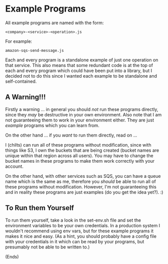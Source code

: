 Example Programs
================

All example programs are named with the form:

    <company>-<service>-<operation>.js

For example:

    amazon-sqs-send-message.js

Each and every program is a standalone example of just one operation on that service. This also means that some
redundant code is at the top of each and every program which could have been put into a library, but I decided not to
do this since I wanted each example to be standalone and self-contained.

A Warning!!!
------------

Firstly a warning ... in general you should _not_ run these programs directly, since they _may_ be destructive in your
own environment. Also note that I am not guaranteeing them to work in your environment either. They are just _example_
programs which you can learn from.

On the other hand ... if you _want_ to run them directly, read on ...

I (chilts) can run all of these programs without modification, since with things like S3, I own the buckets that are
being created (bucket names are unique within that region across all users). You may have to change the bucket names in
these programs to make them work correctly with your account.

On the other hand, with other services such as SQS, you can have a queue name which is the same as me, therefore you
_should_ be able to run all of these programs without modification. However, I'm not guaranteeing this and in reality
these programs are just examples (do you get the idea yet?). :)

To Run them Yourself
--------------------

To run them yourself, take a look in the set-env.sh file and set the environment variables to be your own
credentials. In a production system I wouldn't recommend using env vars, but for these example programs it makes it
nice and easy. (As a hint, you should probably have a config file with your credentials in it which can be read by your
programs, but presumably not be able to be written to.)

(Ends)
